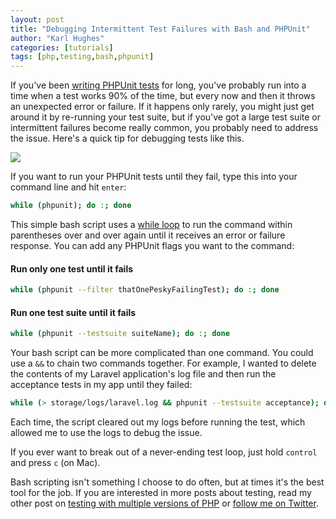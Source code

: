 ```yaml
---
layout: post
title: "Debugging Intermittent Test Failures with Bash and PHPUnit"
author: "Karl Hughes"
categories: [tutorials]
tags: [php,testing,bash,phpunit]
---
```


If you've been [writing PHPUnit tests](https://www.shiphp.com/blog/2017/phpunit-docker) for long, you've probably run into a time when a test works 90% of the time, but every now and then it throws an unexpected error or failure. If it happens only rarely, you might just get around it by re-running your test suite, but if you've got a large test suite or intermittent failures become really common, you probably need to address the issue. Here's a quick tip for debugging tests like this.

![](https://i.imgur.com/5eAdEZ9.jpg)

If you want to run your PHPUnit tests until they fail, type this into your command line and hit `enter`:

```bash
while (phpunit); do :; done
```

This simple bash script uses a [while loop](http://tldp.org/LDP/Bash-Beginners-Guide/html/sect_09_02.html) to run the command within parentheses over and over again until it receives an error or failure response. You can add any PHPUnit flags you want to the command:

#### Run only one test until it fails
```bash
while (phpunit --filter thatOnePeskyFailingTest); do :; done
```

#### Run one test suite until it fails
```bash
while (phpunit --testsuite suiteName); do :; done
```

Your bash script can be more complicated than one command. You could use a `&&` to chain two commands together. For example, I wanted to delete the contents of my Laravel application's log file and then run the acceptance tests in my app until they failed:
 
```bash
while (> storage/logs/laravel.log && phpunit --testsuite acceptance); do :; done
```

Each time, the script cleared out my logs before running the test, which allowed me to use the logs to debug the issue.

If you ever want to break out of a never-ending test loop, just hold `control` and press `c` (on Mac).

Bash scripting isn't something I choose to do often, but at times it's the best tool for the job. If you are interested in more posts about testing, read my other post on [testing with multiple versions of PHP](https://www.shiphp.com/blog/2018/testing-multiple-versions-of-php) or [follow me on Twitter](https://twitter.com/shiphpnow). 
